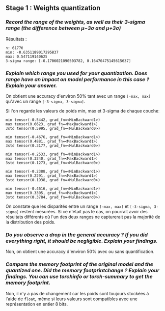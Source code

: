 ## Stage 1 : Weights quantization

### _Record the range of the weights, as well as their 3-sigma range (the difference between μ−3σ and μ+3σ)_

Résultats :
```
n: 61770
min: -0.6351189017295837
max: 0.547119140625
3-sigma range: [-0.1706021090503782, 0.16470475145615637]
```

### _Explain which range you used for your quantization. Does range have an impact on model performance in this case ? Explain your answer._

On obtient une accuracy d'environ 50% tant avec un range `[-max, max]` qu'avec un range `[-3-sigma, 3-sigma]`.

Si l'on regarde les valeurs de poids min, max et 3-sigma de chaque couche:

```
min tensor(-0.5442, grad_fn=<MinBackward1>)
max tensor(0.6623, grad_fn=<MaxBackward1>)
3std tensor(0.5995, grad_fn=<MulBackward0>)

min tensor(-0.4676, grad_fn=<MinBackward1>)
max tensor(0.4881, grad_fn=<MaxBackward1>)
3std tensor(0.3177, grad_fn=<MulBackward0>)

min tensor(-0.2533, grad_fn=<MinBackward1>)
max tensor(0.3240, grad_fn=<MaxBackward1>)
3std tensor(0.1273, grad_fn=<MulBackward0>)

min tensor(-0.2388, grad_fn=<MinBackward1>)
max tensor(0.2291, grad_fn=<MaxBackward1>)
3std tensor(0.1938, grad_fn=<MulBackward0>)

min tensor(-0.4616, grad_fn=<MinBackward1>)
max tensor(0.3305, grad_fn=<MaxBackward1>)
3std tensor(0.3784, grad_fn=<MulBackward0>)
```

On constate que les disparités entre un range `[-max, max]` et `[-3-sigma, 3-sigma]`
restent mesurées. Si ce n'était pas le cas, on pourrait avoir des résultats différents où
l'un des deux ranges ne capturerait pas la majorité de la distribution des poids.

### _Do you observe a drop in the general accuracy ? If you did everything right, it should be negligible. Explain your findings._

Non, on obtient une accuracy d'environ 50% avec ou sans quantification.


### _Compare the memory footprint of the original model and the quantized one. Did the memory footprintchange ? Explain your findings. You can use torchinfo or torch-summary to get the memory footprint._

Non, il n'y a pas de changement car les poids sont toujours stockées à l'aide de `float`, même si
leurs valeurs sont compatibles avec une représentation en entier 8 bits.

